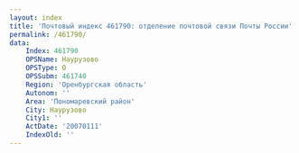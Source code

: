 ```yaml
---
layout: index
title: 'Почтовый индекс 461790: отделение почтовой связи Почты России'
permalink: /461790/
data:
    Index: 461790
    OPSName: Наурузово
    OPSType: О
    OPSSubm: 461740
    Region: 'Оренбургская область'
    Autonom: ''
    Area: 'Пономаревский район'
    City: Наурузово
    City1: ''
    ActDate: '20070111'
    IndexOld: ''
---
```


